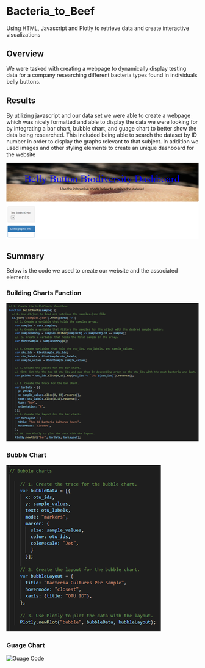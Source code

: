 # Bacteria_to_Beef
Using HTML, Javascript and Plotly to retrieve data and create interactive visualizations

## Overview
We were tasked with creating a webpage to dynamically display testing data for a company researching different bacteria types found in individuals belly buttons.

## Results
By utilizing javascript and our data set we were able to create a webpage which was nicely formatted and able to display the data we were looking for by integrating a bar chart, bubble chart, and guage chart to better show the data being researched. This included being able to search the dataset by ID number in order to display the graphs relevant to that subject. In addition we used images and other styling elements to create an unique dashboard for the website

![Dashboard](https://github.com/sbull32/Bacteria_to_Beef/blob/main/static/images/dashboard.png)

## Summary
Below is the code we used to create our website and the associated elements

### Building Charts Function

![Build Charts](https://github.com/sbull32/Bacteria_to_Beef/blob/main/static/images/build_charts.png)

### Bubble Chart

![Bubble Chart](https://github.com/sbull32/Bacteria_to_Beef/blob/main/static/images/bubble_charts.png)

### Guage Chart

![Guage Code](https://github.com/sbull32/Bacteria_to_Beef/blob/main/static/images/guage_code.png)
